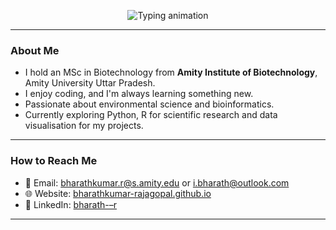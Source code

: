 
<p align="center">
  <picture>
    <source media="(prefers-color-scheme: dark)" srcset="https://readme-typing-svg.demolab.com?font=Fira+Code&size=24&pause=100&color=FFFFFF&center=true&width=800&lines=Hi+there%2C+I%27m+Bharath+%F0%9F%91%BD+%E2%9D%97;Welcome+to+my+GitHub+profile%21">
    <source media="(prefers-color-scheme: light)" srcset="https://readme-typing-svg.demolab.com?font=Fira+Code&size=24&pause=100&color=000000&center=true&width=800&lines=Hi+there%2C+I%27m+Bharathkumar+Rajagopal+%F0%9F%91%BD+%E2%9D%97;Welcome+to+my+GitHub+profile%21">
    <img src="https://readme-typing-svg.demolab.com?font=Fira+Code&size=24&pause=100&color=58A6FF&center=true&width=800&lines=Hi+there%2C+I%27m+Bharathkumar+Rajagopal+%F0%9F%91%BD+%E2%9D%97;Welcome+to+my+GitHub+profile%21" alt="Typing animation">
  </picture>
</p>


---
  
### About Me

- I hold an MSc in Biotechnology from **Amity Institute of Biotechnology**, Amity University Uttar Pradesh.  
- I enjoy coding, and I'm always learning something new.  
- Passionate about environmental science and bioinformatics. 
- Currently exploring Python, R for scientific research and data visualisation for my projects.

---

### How to Reach Me

- 📧 Email: [bharathkumar.r@s.amity.edu](mailto:bharathkumar.r@s.amity.edu) or [i.bharath@outlook.com](mailto:i.bharath@outlook.com) 
- 🌐 Website: [bharathkumar-rajagopal.github.io](https://bharathkumar-rajagopal.github.io/)  
- 💼 LinkedIn: [bharath-–r](https://linkedin.com/in/bharath-–r)

---
